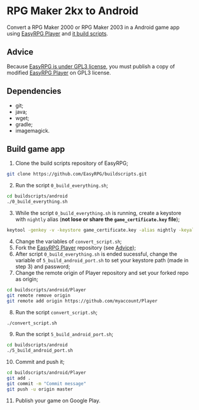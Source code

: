 # RPG Maker 2kx to Android

Convert a RPG Maker 2000 or RPG Maker 2003 in a Android game app using [EasyRPG Player](https://github.com/EasyRPG/Player) and [it build scripts](https://github.com/EasyRPG/buildscripts).

## Advice

Because [EasyRPG is under GPL3 license](https://github.com/EasyRPG/Player/blob/master/COPYING), you must publish a copy of modified [EasyRPG Player](https://github.com/EasyRPG/Player) on GPL3 license.

## Dependencies

* git;
* java;
* wget;
* gradle;
* imagemagick.

## Build game app

1. Clone the build scripts repository of EasyRPG;
```sh
git clone https://github.com/EasyRPG/buildscripts.git
```
2. Run the script `0_build_everything.sh`;
```sh
cd buildscripts/android
./0_build_everything.sh
```
3. While the script `0_build_everything.sh` is running, create a keystore with `nightly` alias (**not lose or share the `game_certificate.key` file**);
```sh
keytool -genkey -v -keystore game_certificate.key -alias nightly -keyalg RSA -keysize 4096 -validity 10000
```
4. Change the variables of `convert_script.sh`;
5. Fork the [EasyRPG Player](https://github.com/EasyRPG/Player) repository (see [Advice](#code-of-conduct));
6. After script `0_build_everything.sh` is ended sucessful, change the variable of `5_build_android_port.sh` to set your keystore path (made in step 3) and password;
7. Change the remote origin of Player repository and set your forked repo as origin;
```sh
cd buildscripts/android/Player
git remote remove origin
git remote add origin https://github.com/myaccount/Player
```
8. Run the script `convert_script.sh`;
```sh
./convert_script.sh
```
9. Run the script `5_build_android_port.sh`;
```sh
cd buildscripts/android
./5_build_android_port.sh
```
10. Commit and push it;
```sh
cd buildscripts/android/Player
git add .
git commit -m "Commit message"
git push -u origin master
```
11. Publish your game on Google Play.
